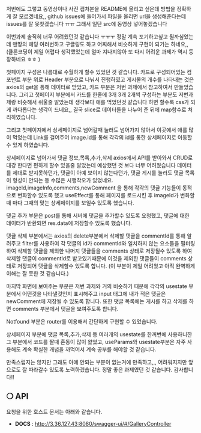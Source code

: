 저번에도 그렇고 동영상이나 사진 캡처본을 README에 올리고 싶은데 방법을 정확하게 잘 모르겠네요,, github issues에 들어가서 파일을 올리면 url을 생성해준다는데 issues를 잘 못찾겠습니다 ㅠㅠ 그래서 일단 src에 동영상 넣어놓겠습니다


이번과제 솔직히 너무 어려웠던것 같습니다 ㅜㅜㅜ 정말 계속 포기하고싶고 될까싶었는데 맨땅의 헤딩 여러번하고 구글링도 하고 어찌해서 비슷하게 구현이 되기는 하네요,, (클론코딩이 제일 어렵다 생각했었는데 얼마 지나지않아 또 다시 어려운 과제가 역시 등장하네요 ㅎㅎ )

첫페이지 구성은 나름대로 수월하게 할수 있었던 것 같습니다. 카드로 구성되어있는 컴포넌트 부분 위로 Header 부분으로 나눠서 진행하였고 게시물의 개수를 나타내는 것은 axios의 get을 통해 데이터로 받았고, 카드 부분은 저번 과제에서 참고하여서 만들었습니다.
그리고 첫페이지 부분에서 카드를 한줄에 3개 3개 2개씩 구성하는 부분도 저번과제랑 비슷해서 쉬울줄 알았는데 생각보다 애를 먹었던것 같습니다 하면 할수록 css가 되게 까다롭다는 생각이 드네요,, 결국 slice로 데이터들을 나누어 준 뒤에 map함수로 처리하였습니다.

그리고 첫페이지에서 상세페이지로 넘어갈때 눌러도 넘어가지 않아서 이곳에서 애를 많이 먹었는데 Link를 걸어주어 image.id를 통해 각각의 id를 통한 상세페이지로 이동할수 있게 하였습니다.

상세페이지로 넘어가서 댓글 정보,목록,추가,삭제 axios에서 API를 받아와서 CRUD로 대강 한다면 편하게 할수 있을줄 알았는데 예상했던 것 보다 너무 어려웠습니다 데이터를 제대로 받지못하던가, 댓글이 아예 보이지 않는다던가, 댓글 게시를 눌러도 댓글 목록이 형성이 안되는 등 수많은 시행착오가 있었네요.
imageId,imageInfo,comments,newComment 을 통해 각각의 댓글 기능들이 동적으로 변화할수 있도록 했고 useEffect를 통해 페이지를 로드시킨 후 imageId가 변화할때 마다 그때의 맞는 상세페이지를 보일수 있도록 했습니다.

댓글 추가 부분은 post를 통해 서버에 댓글을 추가할수 있도록 요청했고, 댓글에 대한 데이터가 반환되면 res.data에 저장할수 있도록 했습니다.

댓글 삭제 부분에서는 axios의 delete부분에서 삭제할 댓글을 commentId를 통해 알려주고 filter를 사용하여 각 댓글의 id가 commentId와 일치하지 않는 요소들을 필터링하여 삭제할 댓글을 제외한 나머지 댓글들을 comments 상태로 저장될수 있도록 하여 삭제할 댓글이 commentId로 받고있기때문에 이것을 제외한 댓글들이 comments 상태로 저장되어 댓글을 삭제할수 있도록 합니다. (이 부분이 제일 어려웠고 아직 완벽하게 이해는 잘 못한 것 같습니다.)


마지막 화면에 보여주는 부분은 저번 과제와 거의 비슷하기 때문에 각각의 usestate 부분에서 어떤것을 나타낼것인지 표시해주고 input 태그에 내가 적은 댓글은 newComment에 저장될 수 있도록 합니다. 또한 댓글 목록에는 게시를 하고 삭제를 하면 comments 부분에서 댓글을 보여주도록 합니다.

Notfound 부분은 router를 이용해서 간단하게 구현할 수 있었습니다.

상세페이지 부분에 댓글 목록,추가,삭제 등 여러개의 usestate를 한꺼번에 사용하니깐 그 부분에서 코드를 짤때 혼동이 많이 왔었고, useParams와 usestate부분은 자주 사용해도 계속 확실한 개념을 까먹어서 계속 공부를 해야할 것 같습니다.

만족스럽지는 않지만 그래도 아예 안되는 부분이 없는거에 만족하고,,, 어려워지지만 앞으로도 잘 따라갈수 있도록 노력하겠습니다. 정말 좋은 과제였던 것 같습니다. 감사합니다!!




## ❍ API

요청을 위한 호스트 문서는 아래와 같습니다.

- **DOCS** : http://3.36.127.43:8080/swagger-ui/#/GalleryController


